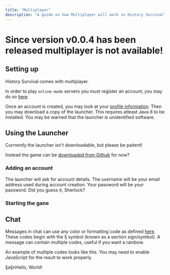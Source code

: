 ```yaml
---
title: "Multiplayer"
description: "A guide on how Multiplayer will work in History Survival"
---
```


# **Since version v0.0.4 has been released multiplayer is not available!**

## Setting up

History Survival comes with multiplayer.

In order to play ```online-mode``` servers you must register an account, you may do so [here](/api/auth/register.php).

Once an account is created, you may look at your [profile information](/profile.php). Then you may download a copy of the launcher. This requires atleast Java 8 to be installed. You may be warned that the launcher is unidentified software.

## Using the Launcher
Currrently the launcher isn't downloadable, but please be paitent!

Instead the game can be [downloaded from Github](https://github.com/ajh123-development/HistorySurvival/releases) for now?

### Adding an account
The launcher will ask for account details. The username will be your email address used during account creation. Your password will be your password. Did you guess it, Sherlock?

### Starting the gane

## Chat

Messages in chat can use any color or formatting code as defined [here](/docs/en/history-survival/formatting-text). These codes begin with the § symbol (known as a section sign/symbol). A message can contain multiple codes, useful if you want a rainbow.

An example of multiple codes looks like this. You may need to enable JavaScript for the result to work properly.

<p>
    <div id="multiCodes">
        §a§nHello, World!
    </div>
</p>

<script>
minerslib.mineParseElement("multiCodes", "Result: ")
</script>